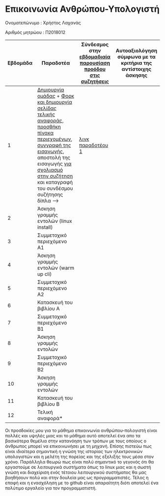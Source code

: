 # Επικοινωνία Ανθρώπου-Υπολογιστή
Ονοματεπώνυμο : Χρήστος Λαχανάς

Αριθμός μητρώου : Π2018012

| Εβδομάδα | Παραδοτέα | Σύνδεσμος στην [εβδομαδιαία παρουσίαση προόδου στις συζητήσεις](https://github.com/courses-ionio/help/discussions/categories/show-and-tell) | Αυτοαξιολόγηση σύμφωνα με τα κριτήρια της αντίστοιχης άσκησης |
| --- | --- | --- | --- |
| 1 |  [Δημιουργία ομάδας](https://github.com/courses-ionio/hci/discussions/1794) + [Φορκ και δημιουργία σελίδας τελικής αναφοράς](https://courses-ionio.github.io/help/guide/), [προσθήκη πίνακα περιεχομένων](https://raw.githubusercontent.com/courses-ionio/hci/master/README.md), [συγγραφή της εισαγωγής](https://courses-ionio.github.io/help/intro/), αποστολή της εισαγωγής [για σχολιασμό στην συζήτηση](https://github.com/courses-ionio/help/discussions/categories/show-and-tell) και καταγραφή του συνδέσμου συζήτησης δίπλα --> | [λινκ παραδοτέου 1](https://github.com/courses-ionio/help/discussions/888) | |
| 2 | Άσκηση γραμμής εντολών (linux install) | | |
| 3 | Συμμετοχικό περιεχόμενο A1 | | |
| 4 | Άσκηση γραμμής εντολών (warm up cli) | | |
| 5 | Συμμετοχικό περιεχόμενο A2 | | |
| 6 | Κατασκευή του βιβλίου Α | | |
| 7 | Συμμετοχικό περιεχόμενο B1 | | |
| 8 | Άσκηση γραμμής εντολών | | |
| 9 | Συμμετοχικό περιεχόμενο B2 | | |
| 10 | Άσκηση γραμμής εντολών | | |
| 11 | Κατασκευή του βιβλίου Β | | |
| 12 | Τελική αναφορά* | | |

 Οι προσδοκίες μου για το μάθημα επικοινωνία ανθρώπου-πολογιστή είναι πολλές και υψηλές μιας και το μάθημα αυτό αποτελεί ένα απο τα βασικότερα θεμέλια 
 στην κατανόηση των τρόπων με τους οποίους ο άνθρωπος μπορεί να επικοινωνήσει με τη μηχανή. Επίσης πιστεύω πως είναι ιδιαίτερα σημαντική η γνώση της ιστορίας
 των ηλεκτρονικών υπολογιστών και η μελέτη της πορείας και της εξελιξής τους μέσα στον χρόνο.
 Παράλληλα θεωρώ πως είναι πολύ σημαντικό το γεγονός ότι θα 
 εργαστούμε σε λειτουργικά συστήματα όπως το linux μιας και η σωστή γνώση και διαχείριση ενός τέτοιου λειτουργικού συστήματος θα μας βοηθήσουν πολύ και στην
 δουλεία μας ως προγραμματιστές. Τέλος η επαφή και η ενασχόληση με το github είναι απαραίτητη διότι αποτελεί
 ένα πολύτιμο εργαλείο για τον προγραμματιστή.
